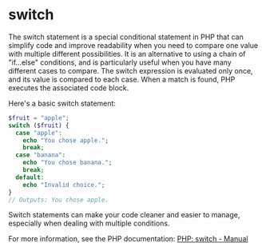 # switch

The switch statement is a special conditional statement in PHP that can simplify code and improve readability when you need to compare one value with multiple different possibilities. It is an alternative to using a chain of "if...else" conditions, and is particularly useful when you have many different cases to compare. The switch expression is evaluated only once, and its value is compared to each case. When a match is found, PHP executes the associated code block. 

Here's a basic switch statement:

```php
$fruit = "apple";
switch ($fruit) {
  case "apple":
    echo "You chose apple.";
    break;
  case "banana":
    echo "You chose banana.";
    break;
  default:
    echo "Invalid choice.";
}
// Outputs: You chose apple.
```

Switch statements can make your code cleaner and easier to manage, especially when dealing with multiple conditions. 

For more information, see the PHP documentation: [PHP: switch - Manual](https://www.php.net/manual/en/control-structures.switch.php)
